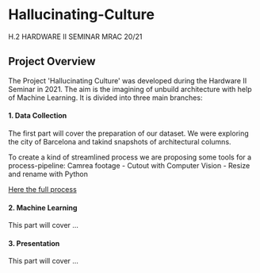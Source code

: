 # Hallucinating-Culture
H.2 HARDWARE II SEMINAR MRAC 20/21

## Project Overview
The Project 'Hallucinating Culture' was developed during the Hardware II Seminar in 2021.
The aim is the imagining of unbuild architecture with help of Machine Learning.
It is divided into three main branches:

#### 1. Data Collection
The first part will cover the preparation of our dataset. 
We were exploring the city of Barcelona and takind snapshots of architectural columns.

To create a kind of streamlined process we are proposing some tools for a process-pipeline:
Camrea footage  -  Cutout with Computer Vision  -  Resize and rename with Python

[Here the full process](https://github.com/MRAC-IAAC/Hallucinating-Culture/blob/main/01_DATA_COLLECTION/README.md)


#### 2. Machine Learning
This part will cover ...


#### 3. Presentation
This part will cover ...
